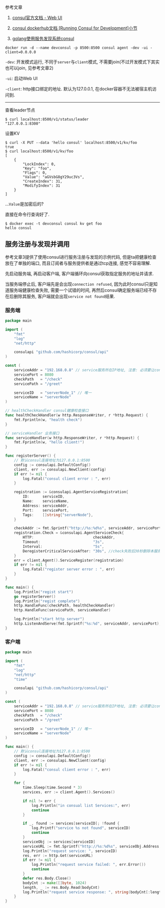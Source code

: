 
参考文章

1. [consul官方文档 - Web UI](https://learn.hashicorp.com/consul/getting-started/ui.html)

2. [consul dockerhub文档 [Running Consul for Development]小节](https://hub.docker.com/_/consul/)

3. [golang使用服务发现系统consul](https://blog.csdn.net/changjixiong/article/details/74838182)

```
docker run -d --name devconsul -p 8500:8500 consul agent -dev -ui -client=0.0.0.0
```

`-dev`: 开发模式运行, 不同于`server`与`client`模式, 不需要join(不过开发模式下其实也可以join, 见参考文章2)

`-ui`: 启动Web UI

`-client`: http接口绑定的地址. 默认为127.0.0.1, 在docker容器不无法被宿主机访问到.

------

查看leader节点

```
$ curl localhost:8500/v1/status/leader
"127.0.0.1:8300"
```

设置KV

```
$ curl -X PUT --data 'hello consul' localhost:8500/v1/kv/foo
true
$ curl localhost:8500/v1/kv/foo
[
    {
        "LockIndex": 0,
        "Key": "foo",
        "Flags": 0,
        "Value": "aGVsbG8gY29uc3Vs",
        "CreateIndex": 31,
        "ModifyIndex": 31
    }
]
```

...`Value`是加密后的?

直接在命令行查询好了.

```
$ docker exec -t devconsul consul kv get foo
hello consul
```

## 服务注册与发现并调用

参考文章3提供了使用consul进行服务注册与发现的示例代码, 但是ta把健康检查放在了单独的端口, 而且订阅者与服务提供者是通过tcp连接, 感觉不容易理解.

先启动服务端, 再启动客户端, 客户端循环向consul获取指定服务的地址并请求. 

当服务端停止后, 客户端先是会出现`connection refused`, 因为此时consul只是知道服务端健康检查失败, 需要一个试错的时间, 再然后consul确定服务端已经不存在后删除其服务, 客户端就会出现`service not found`结果.

### 服务端

```go
package main

import (
	"fmt"
	"log"
	"net/http"

	consulapi "github.com/hashicorp/consul/api"
)

const (
	serviceAddr = "192.168.0.8" // service服务所在IP地址, 注意: 必须要让consul所在节点能够连接到, 否则健康检查不会成功
	servicePort = 8080
	checkPath   = "/check"
	servicePath = "/greet"

	serviceID   = "serverNode_1" // 唯一
	serviceName = "serverNode"
)

// healthCheckHandler consul健康检查接口
func healthCheckHandler(w http.ResponseWriter, r *http.Request) {
	fmt.Fprintln(w, "health check")
}

// serviceHandler 业务接口
func serviceHandler(w http.ResponseWriter, r *http.Request) {
	fmt.Fprintln(w, "hello client!")
}

func registerServer() {
	// 默认consul连接地址为127.0.0.1:8500
	config := consulapi.DefaultConfig()
	client, err := consulapi.NewClient(config)
	if err != nil {
		log.Fatal("consul client error : ", err)
	}

	registration := &consulapi.AgentServiceRegistration{
		ID:      serviceID,
		Name:    serviceName,
		Address: serviceAddr,
		Port:    servicePort,
		Tags:    []string{"serverNode"},
	}

	checkAddr := fmt.Sprintf("http://%s:%d%s", serviceAddr, servicePort, checkPath)
	registration.Check = &consulapi.AgentServiceCheck{
		HTTP:                           checkAddr,
		Timeout:                        "3s",
		Interval:                       "5s",
		DeregisterCriticalServiceAfter: "30s", //check失败后30秒删除本服务
	}
	err = client.Agent().ServiceRegister(registration)
	if err != nil {
		log.Fatal("register server error : ", err)
	}
}

func main() {
	log.Println("regist start")
	go registerServer()
	log.Println("regist complete")
	http.HandleFunc(checkPath, healthCheckHandler)
	http.HandleFunc(servicePath, serviceHandler)

	log.Println("start http server")
	http.ListenAndServe(fmt.Sprintf("%s:%d", serviceAddr, servicePort), nil)
}

```

### 客户端

```go
package main

import (
	"fmt"
	"log"
	"net/http"
	"time"

	consulapi "github.com/hashicorp/consul/api"
)

const (
	serviceAddr = "192.168.0.8" // service服务所在IP地址, 注意: 必须要让consul所在节点能够连接到, 否则健康检查不会成功
	servicePort = 8080
	checkPath   = "/check"
	servicePath = "/greet"

	serviceID   = "serverNode_1" // 唯一
	serviceName = "serverNode"
)

func main() {
	// 默认consul连接地址为127.0.0.1:8500
	config := consulapi.DefaultConfig()
	client, err := consulapi.NewClient(config)
	if err != nil {
		log.Fatal("consul client error : ", err)
	}

	for {
		time.Sleep(time.Second * 3)
		services, err := client.Agent().Services()

		if nil != err {
			log.Println("in consual list Services:", err)
			continue
		}

		if _, found := services[serviceID]; !found {
			log.Printf("service %s not found", serviceID)
			continue
		}
		serviceObj := services[serviceID]
		serviceURL := fmt.Sprintf("http://%s:%d%s", serviceObj.Address, serviceObj.Port, servicePath)
		log.Println("request service: ", serviceID)
		res, err := http.Get(serviceURL)
		if err != nil {
			log.Println("request service failed: ", err.Error())
			continue
		}
		defer res.Body.Close()
		bodyCnt := make([]byte, 1024)
		length, _ := res.Body.Read(bodyCnt)
		log.Println("request service response: ", string(bodyCnt[:length]))
	}
}

```